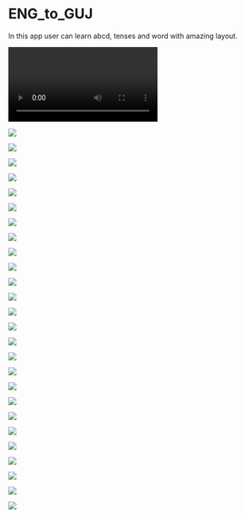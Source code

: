 # ENG_to_GUJ
In this app user can learn abcd, tenses and word with amazing layout.


![](ENG_to_GUJ/%20app.mp4)


![](ENG_to_GUJ/1%20(1).png)                                                                                                                     
                                                                                                                                                
                                                                                                                                                
![](ENG_to_GUJ/1%20(2).png)                                                                                                                     
                                                                                                                                                
                                                                                                                                                
![](ENG_to_GUJ/1%20(3).png)                                                                                                                     
                                                                                                                                                
                                                                                                                                                
![](ENG_to_GUJ/1%20(4).png)                                                                                                                     
                                                                                                                                                
                                                                                                                                                
![](ENG_to_GUJ/1%20(5).png)                                                                                                                     
                                                                                                                                                
                                                                                                                                                
![](ENG_to_GUJ/1%20(6).png)                                                                                                                     
                                                                                                                                                
                                                                                                                                                
![](ENG_to_GUJ/1%20(7).png)                                                                                                                     
                                                                                                                                                
                                                                                                                                                
![](ENG_to_GUJ/1%20(8).png)                                                                                                                     
                                                                                                                                                
                                                                                                                                                
![](ENG_to_GUJ/1%20(9).png)                                                                                                                     
                                                                                                                                                
                                                                                                                                                
![](ENG_to_GUJ/1%20(10).png)                                                                                                                    
                                                                                                                                                
                                                                                                                                                
![](ENG_to_GUJ/1%20(11).png)
                                                                                                                                                
                                                                                                                                                
![](ENG_to_GUJ/1%20(12).png)                                                                                                                    
                                                                                                                                                
                                                                                                                                                
![](ENG_to_GUJ/1%20(13).png)                                                                                                                    
                                                                                                                                                
                                                                                                                                                
![](ENG_to_GUJ/1%20(14).png)                                                                                                                    
                                                                                                                                                
                                                                                                                                                
![](ENG_to_GUJ/1%20(15).png)                                                                                                                    
                                                                                                                                                
                                                                                                                                                
![](ENG_to_GUJ/1%20(16).png)                                                                                                                    
                                                                                                                                                
                                                                                                                                                
![](ENG_to_GUJ/1%20(17).png)                                                                                                                    
                                                                                                                                                
                                                                                                                                                
![](ENG_to_GUJ/1%20(18).png)                                                                                                                    
                                                                                                                                                
                                                                                                                                                
![](ENG_to_GUJ/1%20(19).png)                                                                                                                    
                                                                                                                                                
                                                                                                                                                
![](ENG_to_GUJ/1%20(20).png)                                                                                                                    
                                                                                                                                                
                                                                                                                                                
![](ENG_to_GUJ/1%20(21).png)   


![](ENG_to_GUJ/1%20(22).png)     


![](ENG_to_GUJ/1%20(23).png)    


![](ENG_to_GUJ/1%20(24).png)   


![](ENG_to_GUJ/1%20(25).png)    


![](ENG_to_GUJ/1%20(26).png) 


